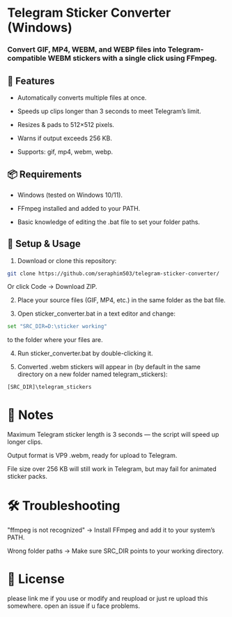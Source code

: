 # Telegram Sticker Converter (Windows)

### Convert GIF, MP4, WEBM, and WEBP files into Telegram-compatible WEBM stickers with a single click using FFmpeg.

## 📌 Features

-  Automatically converts multiple files at once.

- Speeds up clips longer than 3 seconds to meet Telegram’s limit.

- Resizes & pads to 512×512 pixels.

- Warns if output exceeds 256 KB.

- Supports: gif, mp4, webm, webp.

## 📦 Requirements

- Windows (tested on Windows 10/11).

- FFmpeg installed and added to your PATH.

- Basic knowledge of editing the .bat file to set your folder paths.

## 🚀 Setup & Usage

1. Download or clone this repository:

  ```bash
 git clone https://github.com/seraphim503/telegram-sticker-converter/
  ```
Or click Code → Download ZIP.

2. Place your source files (GIF, MP4, etc.) in the same folder as the bat file.

3. Open sticker_converter.bat in a text editor and change:
```bash
set "SRC_DIR=D:\sticker working"
```
to the folder where your files are.

4. Run sticker_converter.bat by double-clicking it.

5. Converted .webm stickers will appear in (by default in the same directory on a new folder named telegram_stickers):
```bash
[SRC_DIR]\telegram_stickers
```


# 📌 Notes

Maximum Telegram sticker length is 3 seconds — the script will speed up longer clips.

Output format is VP9 .webm, ready for upload to Telegram.

File size over 256 KB will still work in Telegram, but may fail for animated sticker packs.

# 🛠 Troubleshooting

"ffmpeg is not recognized" → Install FFmpeg and add it to your system’s PATH.

Wrong folder paths → Make sure SRC_DIR points to your working directory.

# 📄 License

please link me if you use or modify and reupload or just re upload this somewhere. open an issue if u face problems.
